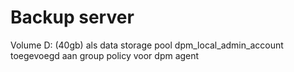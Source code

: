 # Backup server

Volume D: (40gb) als data storage pool
dpm_local_admin_account toegevoegd aan group policy voor dpm agent

